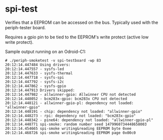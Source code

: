 # spi-test

Verifies that a EEPROM can be accessed on the bus. Typically used with
the periph-tester board.

Requires a gpio pin to be tied to the EEPROM's write protect (active low write
protect).

Sample output running on an Odroid-C1:

```
# ./periph-smoketest -v spi-testboard -wp 83
20:12:14.447484 Using drivers:
20:12:14.447557 - sysfs-led
20:12:14.447633 - sysfs-thermal
20:12:14.447718 - sysfs-spi
20:12:14.447792 - sysfs-i2c
20:12:14.447862 - sysfs-gpio
20:12:14.447913 Drivers skipped:
20:12:14.447982 - allwinner-gpio: Allwinner CPU not detected
20:12:14.448052 - bcm283x-gpio: bcm283x CPU not detected
20:12:14.448121 - allwinner-gpio-pl: dependency not loaded: "allwinner-gpio"
20:12:14.448191 - chip: dependency not loaded: "allwinner-gpio"
20:12:14.448273 - rpi: dependency not loaded: "bcm283x-gpio"
20:12:14.448342 - pine64: dependency not loaded: "allwinner-gpio-pl"
20:12:14.448771 spi-smoke: random number seed 1479960734448658003
20:12:14.454665 spi-smoke writing&reading EEPROM byte 0xee
20:12:14.468726 spi-smoke writing&reading EEPROM page 0x00c0
```
